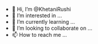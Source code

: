 - 👋 Hi, I’m @KhetaniRushi
- 👀 I’m interested in ...
- 🌱 I’m currently learning ...
- 💞️ I’m looking to collaborate on ...
- 📫 How to reach me ...

<!---
KhetaniRushi/KhetaniRushi is a ✨ special ✨ repository because its `README.md` (this file) appears on your GitHub profile.
You can click the Preview link to take a look at your changes.
--->

